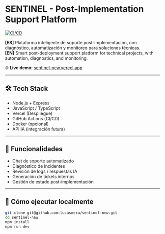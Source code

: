 # SENTINEL - Post-Implementation Support Platform

[![CI/CD](https://github.com/luke7606/sentinel-new/actions/workflows/docker-ci.yml/badge.svg)](https://github.com/luke7606/sentinel-new/actions)

**[ES]** Plataforma inteligente de soporte post-implementación, con diagnóstico, automatización y monitoreo para soluciones técnicas.  
**[EN]** Smart post-deployment support platform for technical projects, with automation, diagnostics, and monitoring.

🌐 **Live demo**: [sentinel-new.vercel.app](https://sentinel-new.vercel.app)

---

## 🛠️ Tech Stack

- Node.js + Express
- JavaScript / TypeScript
- Vercel (Despliegue)
- GitHub Actions (CI/CD)
- Docker (opcional)
- API IA (integración futura)

---

## 🚀 Funcionalidades

- Chat de soporte automatizado
- Diagnóstico de incidentes
- Revisión de logs / respuestas IA
- Generación de tickets internos
- Gestión de estado post-implementación

---

## 🧪 Cómo ejecutar localmente

```bash
git clone git@github.com:lucasmera/sentinel-new.git
cd sentinel-new
npm install
npm run dev

